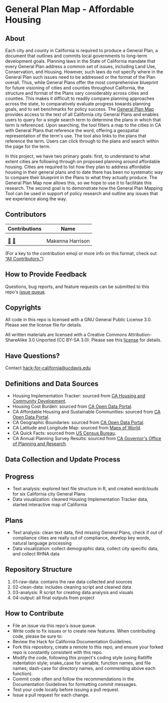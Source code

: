 # General Plan Map - Affordable Housing

## About

Each city and county in California is required to produce a General Plan, a document that outlines and commits local governments to long-term development goals. Planning laws in the State of California mandate that every General Plan address a common set of issues, including Land Use, Conservation, and Housing. However, such laws do not specify where in the General Plan such issues need to be addressed or the format of the Plan overall. Thus, while General Plans offer the most comprehensive blueprint for future visioning of cities and counties throughout California, the structure and format of the Plans vary considerably across cities and counties. This makes it difficult to readily compare planning approaches across the state, to comparatively evaluate progress towards planning goals, and to set benchmarks for policy success. The [General Plan Map](https://critical-data-analysis.org/general-plan-map/) provides access to the text of all California city General Plans and enables users to query for a single search term to determine the plans in which that term is referenced. Upon searching, the tool filters a map to the cities in CA with General Plans that reference the word, offering a geospatial representation of the term's use. The tool also links to the plans that reference the term. Users can click through to the plans and search within the page for the term.

In this project, we have two primary goals: first, to understand to what extent cities are following through on proposed planning around affordable housing. Cities are required to list how they plan to address affordable housing in their general plans and to date there has been no systematic way to compare their blueprint in the Plans to what they actually produce. The General Plan Map now allows this, so we hope to use it to facilitate this research. The second goal is to demonstrate how the General Plan Mapping Tool can be used in support of policy research and outline any issues that we experience along the way.


## Contributors
| Contributions  | Name |
| -----------    | ---- |
|                |      |
|                |      |
|  [🤔](https://github.com/Hack-for-California/GenPlan_AffordableHousing) [🔣](https://github.com/Hack-for-California/GenPlan_AffordableHousing)              |   Makenna Harrison   |  

(For a key to the contribution emoji or more info on this format, check out [“All Contributors.”](https://allcontributors.org/docs/en/emoji-key))

## How to Provide Feedback
Questions, bug reports, and feature requests can be submitted to this repo's [issue queue](https://github.com/Hack-for-California/GenPlan_AffordableHousing/issues).

## Copyrights
All code in this repo is licensed with a GNU General Public License 3.0. Please see the license file for details.

All written materials are licensed with a Creative Commons Attribution-ShareAlike 3.0 Unported (CC BY-SA 3.0). Please see this [license](https://creativecommons.org/licenses/by-sa/3.0/) for details.

## Have Questions?
Contact hack-for-california@ucdavis.edu

## Definitions and Data Sources
* Housing Implementation Tracker: sourced from [CA Housing and Community Development](https://www.hcd.ca.gov/community-development/housing-element/index.shtml).
* Housing Cost Burden: sourced from [CA Open Data Portal](https://data.ca.gov/dataset/housing-cost-burden).
* CA Affordable Housing and Sustainable Communities: sourced from [CA Open Data Portal](https://data.ca.gov/dataset/california-affordable-housing-and-sustainable-communities).
* CA Geographic Boundaries: sourced from [CA Open Data Portal](https://data.ca.gov/dataset/ca-geographic-boundaries).
* CA Latitude and Longitude Map: sourced from [Maps of World](https://www.mapsofworld.com/usa/states/california/lat-long.html).
* CA Quick Facts: sourced from [US Census Bureau](https://www.census.gov/quickfacts/fact/dashboard/CA/PST120219#PST120219).
* CA Annual Planning Survey Results: sourced from [CA Governor's Office of Planning and Research](https://opr.ca.gov/publications.html).

## Data Collection and Update Process

## Progress
* Text analysis: explored text file structure in R, and created wordclouds for six California city General Plans
* Data visualization: cleaned Housing Implementation Tracker data, started interactive map of California

## Plans
* Text analysis: clean text data, find missing General Plans, check if out of compliance cities are really out of compliance, develop key words, natural language processing
* Data visualization: collect demographic data, collect city specific data, and collect RHNA data

## Repository Structure

1. 01-raw-data: contains the raw data collected and sources
2. 02-clean-data: includes cleaning script and cleaned data
3. 03-analysis: R script for creating data analysis and visuals
4. 04-output: all final outputs from project

## How to Contribute

* File an issue via this repo's issue queue.
* Write code to fix issues or to create new features. When contributing code, please be sure to:
* Review the Hack for California Documentation Guidelines.
* Fork this repository, create a remote to this repo, and ensure your forked repo is constantly consistent with this repo.
* Modify the code, following this project's coding style (using Ratliffe indentation style; snake_case for variable, function names, and file names; dash-case for directory names, and commenting above each function).
* Commit code often and follow the recommendations in the Documentation Guidelines for formatting commit messages.
* Test your code locally before issuing a pull request.
* Issue a pull request for each change.
